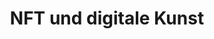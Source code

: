 ---
layout: topic
style_id: topic
title: NFT und digitale Kunst
description: Rechtsberatung zum Thema NFT - Schadensersatz, Beratung und Hilfestellungen
header_titel: NFT und digitale Kunst
header_image: /uploads/nft-homepage-header.jpg
erfolge:
intro_titel: NFT und digitale Kunst
intro_text_markdown: >-
  Neue Entwicklungen bringen auch in rechtlicher Hinsicht neue Herausforderungen
  mit sich. NFTs (Non-fungible Token) gehören in diese Kategorie. Die rasante
  technische Entwicklungen, die Nutzung von Smart Contracts und der
  Blockchain-Technologie sowie die internationalen Kontexte bringen eine
  Vielzahl an Herausforderungen mit sich.
intro_link_text:
intro_link:
abschnitte:
  - abschnitt_template: box_hell
    titel: Was sind NFTs?
    text_markdown: >-
      Die gro&szlig;en technischen Fortschritte haben zur Schaffung von NFTs,
      sog. *non-fungible Tokens,&nbsp;*also nicht austauschbare Token, geführt.
      Hinter diesen Tokens verbirgt sich zunächst einmal ein eindeutig
      identifizierbarer, nicht austauschbarer und einzigartiger Eintrag in einer
      Blockchain. Mit diesem Eintrag wird in der Regel der Link zu einer Datei,
      welche auf entsprechenden Servern hinterlegt ist, vermerkt. Dies
      ermöglicht im Bereich der digitalen Kunst vor allem das "Original" zu
      kennzeichnen und, ähnlich wie bei einem Grundbuch, den "Besitz" der Datei
      nach au&szlig;en zu publizieren.


      Im Vergleich zu klassischen Währungsmitteln wie Geld oder auch Bitcoins
      kann der in dem Token liegende Wert nicht ausgetauscht werden. Ein
      einfaches Beispiel: Eine Euro-Münze kann mit einer beliebigen anderen
      Euro-Münze ausgetauscht werden, ein Original-Gemälde ist dagegen
      einzigartig, also nicht austauschbar.


      ### **Was bekomme ich wenn ich wenn ich einen NFT kaufe?**


      Sowohl in Blogbeiträgen im Internet als auch in der Community halten sich
      hartnäckig Gerüchte darüber, was genau man bei einem NFT am Ende erwirbt.
      Mit Blick auf die nicht unwesentlichen Summen, zu denen NFTs gehandelt
      werden, ist diese Frage von zentraler Bedeutung, da daraus rechtlich
      unterschiedliche Konsequenzen folgen.


      Manche behaupten, dass man beim Erwerb eines NFT das „Urheberrecht“ an dem
      Kunstwert erhalte. Andere gehen davon aus, dass man Eigentümer des
      digitalen Kunstwerks wird. Wieder andere sprechen vom „Besitz“ des
      digitalen Werkes, sodass man dessen „*Owner“* ist. Umgangssprachlich
      könnte man die Begriffe womöglich noch ähnlich verstehen, im juristischen
      Kontext schlie&szlig;en sich an die Begrifflichkeit jedoch
      unterschiedliche Folgen an.


      #### Urheberrecht


      Formal muss man zunächst klarstellen, dass „das Urheberrecht“ im deutschen
      Rechtssystem grundsätzlich nicht verkauft oder übertragen werden kann
      (vgl. &sect; 29 UrhG). Konkret können bestimmte Nutzungsrechte an Werken
      eingeräumt werden. Dies stellt aber keine vollständige Übertragung des
      Urheberrechts dar und ist bei NFTs auch nicht der zentrale
      Leistungsaspekt.


      Ob und welche Nutzungsrechte man am Ende erhält, ist eine Frage der
      Ausgestaltung des NFTs und der vertraglichen Bedingungen. So räumt eine
      der bekanntesten Kollektionen, der Bored Apre Yacht Club, den Käufern der
      NFTs die vollen kommerziellen Nutzungsrechte ein. Es ist aber deutlich
      darauf hinzuweisen, dass dies eine Ausnahme darstellt und dies bei vielen
      NFTs nicht der Fall ist.&nbsp;


      #### Eigentum


      Die Formulierung, dass man das "Eigentum" an einem digitalen Kunstwerk
      bzw. NFT erwirbt, ist ebenfalls fehlerhaft. Hintergrund ist auch hier,
      dass der Eigentumserwerb nach dem Gesetz eine Sache, also einen
      körperlichen Gegenstand voraussetzt. Den körperlichen Gegenstand, also
      z.B. das hinter dem NFT liegende, analoge Original-Gemälde erwirbt man mit
      dem NFT in aller Regel nicht.


      Bei rein digitalen Kunstwerken ohne Gegenstück in der analogen Welt, fehlt
      es natürlich schon an einem solchen Gegenstand. Neue Bestrebungen führen
      aber dahin, die analoge Welt und ihre tatsächlichen Gegenstände ("Sachen")
      mit einem NFT in der digitalen Welt zu verknüpfen.


      #### Besitz


      Der Begriff des Besitzes ist ebenfalls missverständlich, ist aber im
      Endeffekt am ehesten mit der tatsächlichen Lage vergleichbar. Der Besitz
      setzt im klassischen Verständnis ebenfalls einen körperlichen Gegenstand
      voraus. Gleichwohl wird man beim Erwerb eines NFT als Besitzer „Owner“ in
      der Blockchain hinterlegt. Was bedeutet dies konkret?


      Der Token selbst ist ein Echtheitszertifikat für die digitalen Dateien.
      Dies ist wiederum in der Blockchain hinterlegt. Man erwirbt also faktisch
      nicht die digitale Datei, auch wenn diese in aller Regel verfügbar gemacht
      wird, sondern einen im NFT angelegten Link zu der Datei und den Nachweis,
      dass man als dessen „Owner“ eingetragen ist. Nur der „Owner“ kann am Ende
      über den NFT verfügen, also diesen Veräu&szlig;ern, in eine Auktion
      einstellen oder ähnliches. Natürlich darf - sofern Nutzungsrechte
      übertragen werden - auch nur der "Owner" diese Nutzungsrechte ausüben.


      #### Eigentumsähnliche Position


      Aus den vorstehenden Erklärungen ergibt sich, dass der Erwerb eines NFT am
      ehesten eine eigentumsähnliche Position begründet. Gerade weil die
      digitale Welt viele Herausforderungen mit sich bringt, macht es Sinn die
      genauen rechtlichen Möglichkeiten vor einer tatsächlichen Nutzung des NFTs
      überprüfen zu lassen.
    image:
    cta: true
  - abschnitt_template: box_hell
    titel: Wie könnte eine Vertretung Ihrer Interessen bei AdvoAdvice aussehen?
    text_markdown: >-
      Wie eine konkrete Interessenwahrnehmung aussehen könnte, hängt am
      konkreten Anliegen. Es könnte sein, dass Sie Beratung bei der Konzeption
      eines NFTs und der Einräumung von verschiedenen Rechten benötigen oder auf
      der anderen Seite feststellen, dass eine dritte Partei NFTs nutzt, deren
      Rechte eigentlich Ihnen zustehen. Andererseits sind auch die
      Geltendmachung von Auskunfts- und Schadensersatzansprüchen nach einem
      Betrug o.ä. denkbar.&nbsp;


      Zunächst ist eine Kontaktaufnahme mit unserer Kanzlei nötig. Dabei ist es
      wichtig, dass Sie uns den Sachverhalt möglichst detailliert schildern.
      Sodann werden wir eine Ersteinschätzung abgeben, ob und wie wir Ihnen
      helfen können.


      Sollten ausreichende Erfolgsaussichten gegeben sein, wird die konkrete
      Bearbeitung gestartet. Die genauen Schritte hängen dann vom jeweiligen
      Fall ab.


      Sollten Sie Fragen zur Löschung von solchen Merkmalen haben, dann können
      Sie uns gerne unter info@advoadvice.de kontaktieren oder unter 030 / 921
      000 40 einen Telefontermin mit unserem Experten Rechtsanwalt Dr. Raphael
      Rohmoser vereinbaren.
    image: /uploads/dscf0361---homepage-2-1.jpg
    cta: true
redirect_from:
redirect_to:
sitemap: true
---